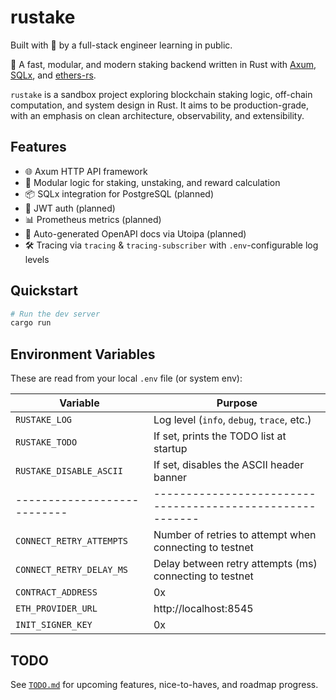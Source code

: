 # rustake
Built with 💙 by a full-stack engineer learning in public.

🚀 A fast, modular, and modern staking backend written in Rust with [Axum](https://github.com/tokio-rs/axum), [SQLx](https://github.com/launchbadge/sqlx), and [ethers-rs](https://github.com/gakonst/ethers-rs).

`rustake` is a sandbox project exploring blockchain staking logic, off-chain computation, and system design in Rust. It aims to be production-grade, with an emphasis on clean architecture, observability, and extensibility.

## Features

- 🌐 Axum HTTP API framework
- 🧠 Modular logic for staking, unstaking, and reward calculation
- 📦 SQLx integration for PostgreSQL (planned)
- 🔐 JWT auth (planned)
- 📊 Prometheus metrics (planned)
- 📜 Auto-generated OpenAPI docs via Utoipa (planned)
- 🛠️ Tracing via `tracing` & `tracing-subscriber` with `.env`-configurable log levels

## Quickstart

```bash
# Run the dev server
cargo run
```

## Environment Variables

These are read from your local `.env` file (or system env):

| Variable                  | Purpose                                                 |
|---------------------------|---------------------------------------------------------|
| `RUSTAKE_LOG`             | Log level (`info`, `debug`, `trace`, etc.)              |
| `RUSTAKE_TODO`            | If set, prints the TODO list at startup                 |
| `RUSTAKE_DISABLE_ASCII`   | If set, disables the ASCII header banner                |
|---------------------------|---------------------------------------------------------|
| `CONNECT_RETRY_ATTEMPTS`  | Number of retries to attempt when connecting to testnet |
| `CONNECT_RETRY_DELAY_MS`  | Delay between retry attempts (ms) connecting to testnet |
| `CONTRACT_ADDRESS`        | 0x<Contract address from testnet deploy.ts output>      |
| `ETH_PROVIDER_URL`        | http://localhost:8545                                   |
| `INIT_SIGNER_KEY`         | 0x<Test account private key from hardhat node output>   |

## TODO

See [`TODO.md`](./TODO.md) for upcoming features, nice-to-haves, and roadmap progress.

